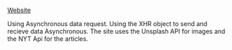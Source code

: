 [Website](https://feyagape.github.io/async-w-xhr/)

 Using Asynchronous data request. Using the XHR object to send and recieve data Asynchronous. The site uses the Unsplash API for images and the NYT Api for the articles.
